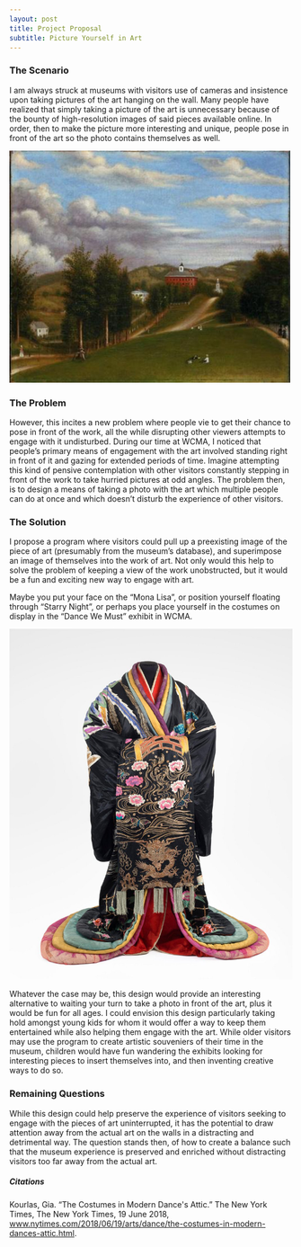 ```yaml
---
layout: post
title: Project Proposal
subtitle: Picture Yourself in Art
---
```


### The Scenario 

I am always struck at museums with visitors use of cameras and insistence upon taking pictures of the art hanging on the wall. Many people have realized that simply taking a picture of the art is unnecessary because of the bounty of high-resolution images of said pieces available online. In order, then to make the picture more interesting and unique, people pose in front of the art so the photo contains themselves as well. 

![Williams Painting](/img/williamsPainting.jpg)


### The Problem

However, this incites a new problem where people vie to get their chance to pose in front of the work, all the while disrupting other viewers attempts to engage with it undisturbed. During our time at WCMA, I noticed that people’s primary means of engagement with the art involved standing right in front of it and gazing for extended periods of time. Imagine attempting this kind of pensive contemplation with other visitors constantly stepping in front of the work to take hurried pictures at odd angles. The problem then, is to design a means of taking a photo with the art which multiple people can do at once and which doesn’t disturb the experience of other visitors.


### The Solution

I propose a program where visitors could pull up a preexisting image of the piece of art (presumably from the museum’s database), and superimpose an image of themselves into the work of art. Not only would this help to solve the problem of keeping a view of the work unobstructed, but it would be a fun and exciting new way to engage with art. 

Maybe you put your face on the “Mona Lisa”, or position yourself floating through “Starry Night”, or perhaps you place yourself in the costumes on display in the “Dance We Must” exhibit in WCMA. 

!["Dance We Must" Costume](/img/danceCostume.jpg)

Whatever the case may be, this design would provide an interesting alternative to waiting your turn to take a photo in front of the art, plus it would be fun for all ages. I could envision this design particularly taking hold amongst young kids for whom it would offer a way to keep them entertained while also helping them engage with the art. While older visitors may use the program to create artistic souveniers of their time in the museum, children would have fun wandering the exhibits looking for interesting pieces to insert themselves into, and then inventing creative ways to do so. 

### Remaining Questions

While this design could help preserve the experience of visitors seeking to engage with the pieces of art uninterrupted, it has the potential to draw attention away from the actual art on the walls in a distracting and detrimental way. The question stands then, of how to create a balance such that the museum experience is preserved and enriched without distracting visitors too far away from the actual art. 

##### Citations

Kourlas, Gia. “The Costumes in Modern Dance's Attic.” The New York Times, The New York Times, 19 June 2018,     
  www.nytimes.com/2018/06/19/arts/dance/the-costumes-in-modern-dances-attic.html.
